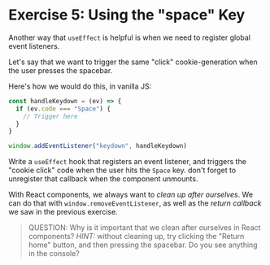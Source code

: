 # Exercise 5: Using the "space" Key

Another way that `useEffect` is helpful is when we need to register global event listeners.

Let's say that we want to trigger the same "click" cookie-generation when the user presses the spacebar.

Here's how we would do this, in vanilla JS:

```js
const handleKeydown = (ev) => {
  if (ev.code === "Space") {
    // Trigger here
  }
}

window.addEventListener("keydown", handleKeydown)
```

Write a `useEffect` hook that registers an event listener, and triggers the "cookie click" code when the user hits the `Space` key. don't forget to unregister that callback when the component unmounts.

With React components, we always want to _clean up after ourselves_. We can do that with `window.removeEventListener`, as well as the _return callback_ we saw in the previous exercise.

> QUESTION: Why is it important that we clean after ourselves in React components? _HINT:_ without cleaning up, try clicking the "Return home" button, and then pressing the spacebar. Do you see anything in the console?
